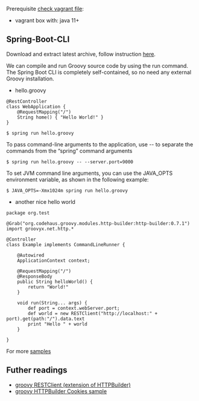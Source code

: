 Prerequisite [check vagrant file](vagrant.md):
* vagrant box with: java 11+

## Spring-Boot-CLI

Download and extract latest archive, follow instruction [here](https://docs.spring.io/spring-boot/docs/current/reference/html/getting-started.html#getting-started-installing-the-cli).

We can compile and run Groovy source code by using the run command. 
The Spring Boot CLI is completely self-contained, so no need any external Groovy installation.


* hello.groovy

```
@RestController
class WebApplication {
    @RequestMapping("/")
    String home() { "Hello World!" }
}
```

```
$ spring run hello.groovy
```

To pass command-line arguments to the application, use -- to separate the commands from the “spring” command arguments

```
$ spring run hello.groovy -- --server.port=9000
```

To set JVM command line arguments, you can use the JAVA_OPTS environment variable, as shown in the following example:

```
$ JAVA_OPTS=-Xmx1024m spring run hello.groovy
```
* another nice hello world

```
package org.test

@Grab("org.codehaus.groovy.modules.http-builder:http-builder:0.7.1")
import groovyx.net.http.*

@Controller
class Example implements CommandLineRunner {

	@Autowired
	ApplicationContext context;

	@RequestMapping("/")
	@ResponseBody
	public String helloWorld() {
		return "World!"
	}

	void run(String... args) {
		def port = context.webServer.port;
		def world = new RESTClient("http://localhost:" + port).get(path:"/").data.text
		print "Hello " + world
	}

}
```

For more [samples](https://github.com/spring-projects/spring-boot/tree/v2.2.2.RELEASE/spring-boot-project/spring-boot-cli/samples)

## Futher readings

* [groovy RESTClient (extension of HTTPBuilder)](https://github.com/jgritman/httpbuilder/wiki/RESTClient)
* [groovy HTTPBuilder Cookies sample](https://blog.swwomm.com/2011/01/groovy-httpbuilder-cookies.html)
